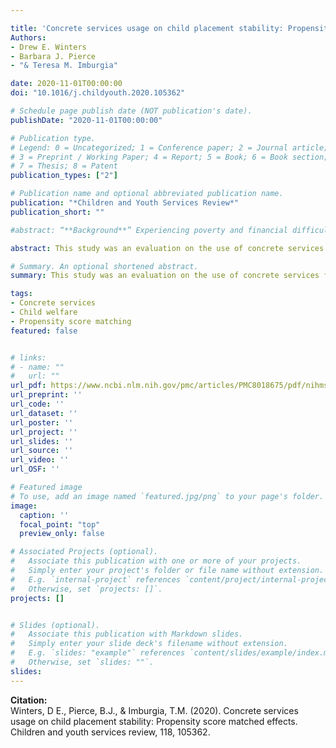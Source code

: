 ```yaml
---

title: 'Concrete services usage on child placement stability: Propensity score matched effects'
Authors: 
- Drew E. Winters
- Barbara J. Pierce
- "& Teresa M. Imburgia"

date: 2020-11-01T00:00:00
doi: "10.1016/j.childyouth.2020.105362"

# Schedule page publish date (NOT publication's date).
publishDate: "2020-11-01T00:00:00"

# Publication type.
# Legend: 0 = Uncategorized; 1 = Conference paper; 2 = Journal article;
# 3 = Preprint / Working Paper; 4 = Report; 5 = Book; 6 = Book section;
# 7 = Thesis; 8 = Patent
publication_types: ["2"]

# Publication name and optional abbreviated publication name.
publication: "*Children and Youth Services Review*"
publication_short: ""

#abstract: “**Background**” Experiencing poverty and financial difficulties are significant barriers to outcomes of permanency and placement stability. This is particularly true for children who are in out of home placements. The provision of concrete services is intended to meet concrete needs of families to address this barrier. However, little is known about how concrete services meet the needs of families in need of these services or if the use of concrete services is a viable treatment for children who are in out of home placements. “**Methods**” The present study examined differences between those who received and those who did not receive concrete services on factors of stability, child and caregiver traumatic stress, number of placements, and current out of home placement. Regression analysis examined the association between amount of concrete service spending and permanency. Then to test concrete services as an intervention for children in a current out of home placement, we used propensity score matching to match participants on characteristics that predicted whether they would receive concrete services. We then ran a hierarchical regression to test the treatment condition of concrete services with children who are in a current out of home placement. “**Results**” Participants who received concrete services were at a much higher level of need with significantly higher levels of traumatic stress and number of placements and lower levels of placement stability. The amount of money spent on concrete services was associated with increases in placement stability. And, children in a current out of home placement had an increase in placement stability when they received concrete services. “**Conclusions**” The present study is the first to evidence concrete service as a treatment for placement stability for children in current out of home placements. Spending on concrete services in addition to child welfare services improves a child’s current placement stability. This is an important finding with implications for improving child welfare services’ approach to those in their care with financial burdens.

abstract: This study was an evaluation on the use of concrete services for famalies involved in Indiana Child Welfare Services. These study findings were used to change policy around the use of concrete services as a standard for Indiana Child Welfare Services. [See Policy](https://www.in.gov/dcs/files/ProviderSummary_INFPS_Evaluation_2021_02_22.pdf)

# Summary. An optional shortened abstract.
summary: This study was an evaluation on the use of concrete services for famalies involved in Indiana Child Welfare Services. These study findings were used to change policy around the use of concrete services as a standard for Indiana Child Welfare Services. [See Policy](https://www.in.gov/dcs/files/ProviderSummary_INFPS_Evaluation_2021_02_22.pdf)

tags:
- Concrete services 
- Child welfare
- Propensity score matching
featured: false


# links:
# - name: ""
#   url: ""
url_pdf: https://www.ncbi.nlm.nih.gov/pmc/articles/PMC8018675/pdf/nihms-1664131.pdf
url_preprint: ''
url_code: ''
url_dataset: ''
url_poster: ''
url_project: ''
url_slides: ''
url_source: ''
url_video: ''
url_OSF: ''

# Featured image
# To use, add an image named `featured.jpg/png` to your page's folder. 
image:
  caption: ''
  focal_point: "top"
  preview_only: false

# Associated Projects (optional).
#   Associate this publication with one or more of your projects.
#   Simply enter your project's folder or file name without extension.
#   E.g. `internal-project` references `content/project/internal-project/index.md`.
#   Otherwise, set `projects: []`.
projects: []


# Slides (optional).
#   Associate this publication with Markdown slides.
#   Simply enter your slide deck's filename without extension.
#   E.g. `slides: "example"` references `content/slides/example/index.md`.
#   Otherwise, set `slides: ""`.
slides: 
---
```

**Citation:**  
Winters, D E., Pierce, B.J., & Imburgia, T.M. (2020). Concrete services usage on child placement stability: Propensity score matched effects. Children and youth services review, 118, 105362.





